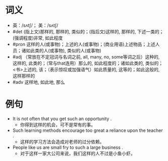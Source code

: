 # 词义
- 英：/sʌtʃ/； 美：/sʌtʃ/
- #det (指上文)那样的, 那样的, 类似的；(指后文)这样的, 那样的, 下述一类的；(强调程度)非常, 如此程度
- #pron 这样的人(或事物)；上述的人(或事物)；(商业用语)上述物品；上述人员；诸如此类的人(或事物), 类似的人(或事物)
- #adj （常放在不定冠词与名词之前, all, many, no, some等词之后）这种的, 这样的, 此类的；（常与that连用）那么的, 如此程度的；诸如此类的, 类似的；<书>上述的, 该；（表示惊叹或加强语气）如此质量的, 这等的；如此这般的, 这样那样的
- #adv 这样地, 如此地, 那么
# 例句
- It is not often that you get such an opportunity .
	- 你得到这样的机会，可不是常有的事。
- Such learning methods encourage too great a reliance upon the teacher .
	- 这样的学习方法会造成对老师的过分依赖。
- People like us are small fry to such a large business .
	- 对于这样一家大公司来说，我们这样的人不过是小鱼小虾。
